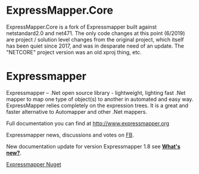 # ExpressMapper.Core 

ExpressMapper.Core is a fork of Expressmapper built against netstandard2.0 and net471. The only code changes at this point (6/2019) are project / solution level changes from the original project, which itself has been quiet since 2017, and was in desparate need of an update. The "NETCORE" project version was an old xproj thing, etc.

# Expressmapper

Expressmapper – .Net open source library - lightweight, lighting fast .Net mapper to map one type of object(s) to another in automated and easy way. ExpressMapper relies completely on the expression trees. It is a great and faster alternative to Automapper and other .Net mappers.

Full documentation you can find at <a href="http://www.expressmapper.org">http://www.expressmapper.org</a>

Expressmapper news, discussions and votes on <a href="https://www.facebook.com/expressmapper/">FB</a>.

New documentation update for version Expressmapper 1.8 see <a href="http://www.expressmapper.org/#plans"><strong>What's new?</strong></a>.

<a href="https://www.nuget.org/packages/Expressmapper" target="_blank">Expressmapper Nuget</a>

